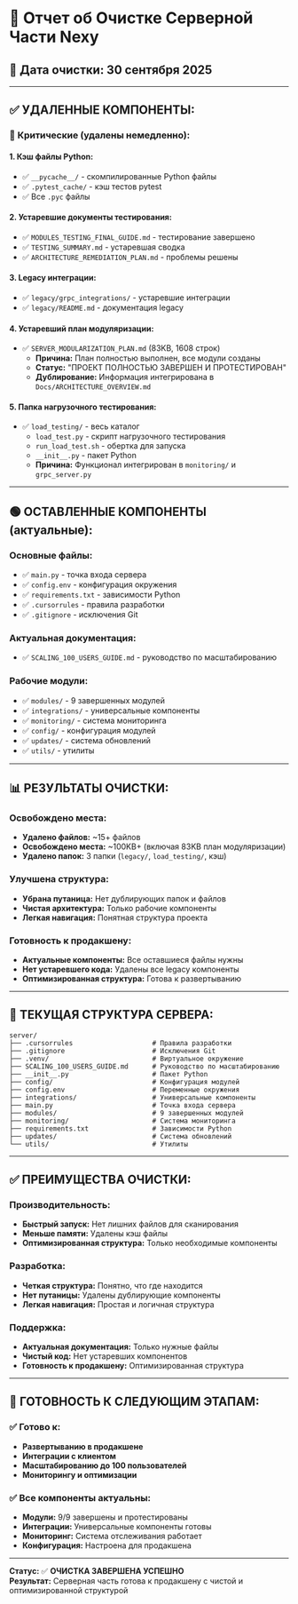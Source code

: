 # 🧹 Отчет об Очистке Серверной Части Nexy

## 📅 Дата очистки: 30 сентября 2025

---

## ✅ **УДАЛЕННЫЕ КОМПОНЕНТЫ:**

### 🔴 **Критические (удалены немедленно):**

#### **1. Кэш файлы Python:**
- ✅ `__pycache__/` - скомпилированные Python файлы
- ✅ `.pytest_cache/` - кэш тестов pytest  
- ✅ Все `.pyc` файлы

#### **2. Устаревшие документы тестирования:**
- ✅ `MODULES_TESTING_FINAL_GUIDE.md` - тестирование завершено
- ✅ `TESTING_SUMMARY.md` - устаревшая сводка
- ✅ `ARCHITECTURE_REMEDIATION_PLAN.md` - проблемы решены

#### **3. Legacy интеграции:**
- ✅ `legacy/grpc_integrations/` - устаревшие интеграции
- ✅ `legacy/README.md` - документация legacy

#### **4. Устаревший план модуляризации:**
- ✅ `SERVER_MODULARIZATION_PLAN.md` (83KB, 1608 строк)
  - **Причина:** План полностью выполнен, все модули созданы
  - **Статус:** "ПРОЕКТ ПОЛНОСТЬЮ ЗАВЕРШЕН И ПРОТЕСТИРОВАН"
  - **Дублирование:** Информация интегрирована в `Docs/ARCHITECTURE_OVERVIEW.md`

#### **5. Папка нагрузочного тестирования:**
- ✅ `load_testing/` - весь каталог
  - `load_test.py` - скрипт нагрузочного тестирования
  - `run_load_test.sh` - обертка для запуска
  - `__init__.py` - пакет Python
  - **Причина:** Функционал интегрирован в `monitoring/` и `grpc_server.py`

---

## 🟢 **ОСТАВЛЕННЫЕ КОМПОНЕНТЫ (актуальные):**

### **Основные файлы:**
- ✅ `main.py` - точка входа сервера
- ✅ `config.env` - конфигурация окружения
- ✅ `requirements.txt` - зависимости Python
- ✅ `.cursorrules` - правила разработки
- ✅ `.gitignore` - исключения Git

### **Актуальная документация:**
- ✅ `SCALING_100_USERS_GUIDE.md` - руководство по масштабированию

### **Рабочие модули:**
- ✅ `modules/` - 9 завершенных модулей
- ✅ `integrations/` - универсальные компоненты
- ✅ `monitoring/` - система мониторинга
- ✅ `config/` - конфигурация модулей
- ✅ `updates/` - система обновлений
- ✅ `utils/` - утилиты

---

## 📊 **РЕЗУЛЬТАТЫ ОЧИСТКИ:**

### **Освобождено места:**
- **Удалено файлов:** ~15+ файлов
- **Освобождено места:** ~100KB+ (включая 83KB план модуляризации)
- **Удалено папок:** 3 папки (`legacy/`, `load_testing/`, кэш)

### **Улучшена структура:**
- **Убрана путаница:** Нет дублирующих папок и файлов
- **Чистая архитектура:** Только рабочие компоненты
- **Легкая навигация:** Понятная структура проекта

### **Готовность к продакшену:**
- **Актуальные компоненты:** Все оставшиеся файлы нужны
- **Нет устаревшего кода:** Удалены все legacy компоненты
- **Оптимизированная структура:** Готова к развертыванию

---

## 🎯 **ТЕКУЩАЯ СТРУКТУРА СЕРВЕРА:**

```
server/
├── .cursorrules                    # Правила разработки
├── .gitignore                      # Исключения Git
├── .venv/                          # Виртуальное окружение
├── SCALING_100_USERS_GUIDE.md      # Руководство по масштабированию
├── __init__.py                     # Пакет Python
├── config/                         # Конфигурация модулей
├── config.env                      # Переменные окружения
├── integrations/                   # Универсальные компоненты
├── main.py                         # Точка входа сервера
├── modules/                        # 9 завершенных модулей
├── monitoring/                     # Система мониторинга
├── requirements.txt                # Зависимости Python
├── updates/                        # Система обновлений
└── utils/                          # Утилиты
```

---

## ✅ **ПРЕИМУЩЕСТВА ОЧИСТКИ:**

### **Производительность:**
- **Быстрый запуск:** Нет лишних файлов для сканирования
- **Меньше памяти:** Удалены кэш файлы
- **Оптимизированная структура:** Только необходимые компоненты

### **Разработка:**
- **Четкая структура:** Понятно, что где находится
- **Нет путаницы:** Удалены дублирующие компоненты
- **Легкая навигация:** Простая и логичная структура

### **Поддержка:**
- **Актуальная документация:** Только нужные файлы
- **Чистый код:** Нет устаревших компонентов
- **Готовность к продакшену:** Оптимизированная структура

---

## 🚀 **ГОТОВНОСТЬ К СЛЕДУЮЩИМ ЭТАПАМ:**

### **✅ Готово к:**
- **Развертыванию в продакшене**
- **Интеграции с клиентом**
- **Масштабированию до 100 пользователей**
- **Мониторингу и оптимизации**

### **✅ Все компоненты актуальны:**
- **Модули:** 9/9 завершены и протестированы
- **Интеграции:** Универсальные компоненты готовы
- **Мониторинг:** Система отслеживания работает
- **Конфигурация:** Настроена для продакшена

---

**Статус:** ✅ **ОЧИСТКА ЗАВЕРШЕНА УСПЕШНО**  
**Результат:** Серверная часть готова к продакшену с чистой и оптимизированной структурой
